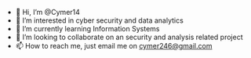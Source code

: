 - 👋 Hi, I’m @Cymer14
- 👀 I’m interested in cyber security and data analytics
- 🌱 I’m currently learning Information Systems 
- 💞️ I’m looking to collaborate on an security and analysis related project 
- 📫 How to reach me, just email me on cymer246@gmail.com 

<!---
Cymer14/Cymer14 is a ✨ special ✨ repository because its `README.md` (this file) appears on your GitHub profile.
You can click the Preview link to take a look at your changes.
--->

